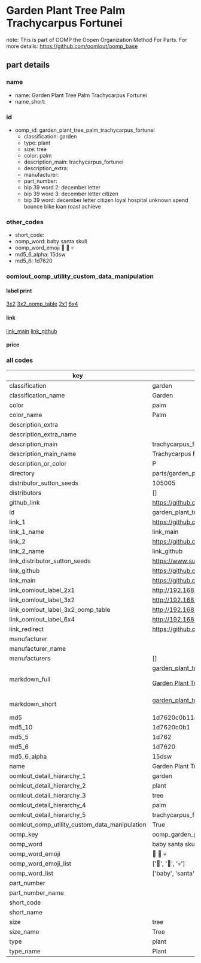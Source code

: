 # Garden Plant Tree Palm Trachycarpus Fortunei  

note: This is part of OOMP the Oopen Organization Method For Parts. For more details: https://github.com/oomlout/oomp_base

##  part details
  







### name
* name: Garden Plant Tree Palm Trachycarpus Fortunei
* name_short: 
### id
* oomp_id: garden_plant_tree_palm_trachycarpus_fortunei
  * classification: garden
  * type: plant
  * size: tree
  * color: palm
  * description_main: trachycarpus_fortunei
  * description_extra: 
  * manufacturer: 
  * part_number: 
  * bip 39 word 2: december letter
  * bip 39 word 3: december letter citizen
  * bip 39 word: december letter citizen loyal hospital unknown spend bounce bike loan roast achieve

### other_codes
* short_code: 
* oomp_word: baby santa skull
* oomp_word_emoji :baby: :santa: :skull:
* md5_6_alpha: 15dsw
* md5_6: 1d7620






### oomlout_oomp_utility_custom_data_manipulation
#### label print
[3x2](http://192.168.1.245:1112/?label=oomp%2015dsw)
[3x2_oomp_table](http://192.168.1.108:1112/?label=oomp%2015dsw)
[2x1](http://192.168.1.242:1112/?label=oomp%2015dsw)
[6x4](http://192.168.1.55:1112/?label=oomp%2015dsw)    

#### link

[link_main](https://github.com/oomlout/oomlout_oomp_version_1_messy/tree/main/parts/garden_plant_tree_palm_trachycarpus_fortunei) [link_github](https://github.com/oomlout/oomlout_oomp_version_1_messy/tree/main/parts/garden_plant_tree_palm_trachycarpus_fortunei)                             

#### price







### all codes 
| key | value |  
| --- | --- |  
| classification | garden |  
| classification_name | Garden |  
| color | palm |  
| color_name | Palm |  
| description_extra |  |  
| description_extra_name |  |  
| description_main | trachycarpus_fortunei |  
| description_main_name | Trachycarpus Fortunei |  
| description_or_color | P  |  
| directory | parts/garden_plant_tree_palm_trachycarpus_fortunei |  
| distributor_sutton_seeds | 105005 |  
| distributors | [] |  
| github_link | https://github.com/oomlout/oomlout_oomp_part_src/tree/main/parts/garden_plant_tree_palm_trachycarpus_fortunei |  
| id | garden_plant_tree_palm_trachycarpus_fortunei |  
| link_1 | https://github.com/oomlout/oomlout_oomp_version_1_messy/tree/main/parts/garden_plant_tree_palm_trachycarpus_fortunei |  
| link_1_name | link_main |  
| link_2 | https://github.com/oomlout/oomlout_oomp_version_1_messy/tree/main/parts/garden_plant_tree_palm_trachycarpus_fortunei |  
| link_2_name | link_github |  
| link_distributor_sutton_seeds | https://www.suttons.co.uk/flower-seeds/trachycarpus-fortunei-seeds_mh13516 |  
| link_github | https://github.com/oomlout/oomlout_oomp_version_1_messy/tree/main/parts/garden_plant_tree_palm_trachycarpus_fortunei |  
| link_main | https://github.com/oomlout/oomlout_oomp_version_1_messy/tree/main/parts/garden_plant_tree_palm_trachycarpus_fortunei |  
| link_oomlout_label_2x1 | http://192.168.1.242:1112/?label=oomp%2015dsw |  
| link_oomlout_label_3x2 | http://192.168.1.245:1112/?label=oomp%2015dsw |  
| link_oomlout_label_3x2_oomp_table | http://192.168.1.108:1112/?label=oomp%2015dsw |  
| link_oomlout_label_6x4 | http://192.168.1.55:1112/?label=oomp%2015dsw |  
| link_redirect | https://github.com/oomlout/oomlout_oomp_version_1_messy/tree/main/parts/garden_plant_tree_palm_trachycarpus_fortunei |  
| manufacturer |  |  
| manufacturer_name |  |  
| manufacturers | [] |  
| markdown_full | [garden_plant_tree_palm_trachycarpus_fortunei](none)<br>[](none)<br>[Garden Plant Tree Palm Trachycarpus Fortunei](none)<br><br> |  
| markdown_short | [garden_plant_tree_palm_trachycarpus_fortunei](none)<br><br> |  
| md5 | 1d7620c0b11a7a2bb7b6f84852a021c5 |  
| md5_10 | 1d7620c0b1 |  
| md5_5 | 1d762 |  
| md5_6 | 1d7620 |  
| md5_6_alpha | 15dsw |  
| name | Garden Plant Tree Palm Trachycarpus Fortunei |  
| oomlout_detail_hierarchy_1 | garden |  
| oomlout_detail_hierarchy_2 | plant |  
| oomlout_detail_hierarchy_3 | tree |  
| oomlout_detail_hierarchy_4 | palm |  
| oomlout_detail_hierarchy_5 | trachycarpus_fortunei |  
| oomlout_oomp_utility_custom_data_manipulation | True |  
| oomp_key | oomp_garden_plant_tree_palm_trachycarpus_fortunei |  
| oomp_word | baby santa skull |  
| oomp_word_emoji | :baby: :santa: :skull: |  
| oomp_word_emoji_list | [':baby:', ':santa:', ':skull:'] |  
| oomp_word_list | ['baby', 'santa', 'skull'] |  
| part_number |  |  
| part_number_name |  |  
| short_code |  |  
| short_name |  |  
| size | tree |  
| size_name | Tree |  
| type | plant |  
| type_name | Plant |  
